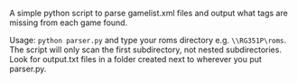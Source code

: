 A simple python script to parse gamelist.xml files and output what tags are missing from each game found.

Usage: ```python parser.py``` and type your roms directory e.g. ```\\RG351P\roms```. The script will only scan the first subdirectory, not nested subdirectories. Look for output.txt files in a folder created next to wherever you put parser.py.
